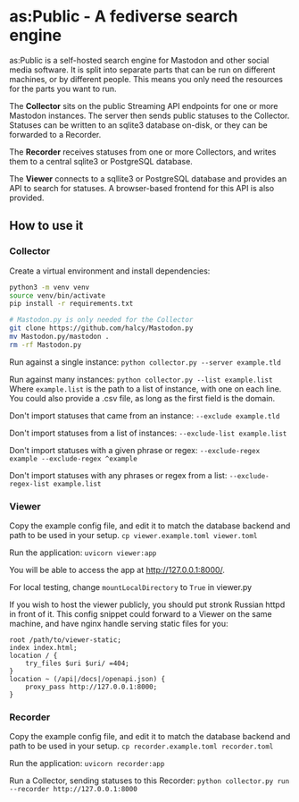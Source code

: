 # as:Public - A fediverse search engine
as:Public is a self-hosted search engine for Mastodon and other social media software.
It is split into separate parts that can be run on different machines, or by different people.
This means you only need the resources for the parts you want to run. 

The **Collector** sits on the public Streaming API endpoints for one or more Mastodon instances. 
The server then sends public statuses to the Collector.
Statuses can be written to an sqlite3 database on-disk, or they can be forwarded to a Recorder.

The **Recorder** receives statuses from one or more Collectors, and writes them to a central sqlite3 or PostgreSQL database. 

The **Viewer** connects to a sqllite3 or PostgreSQL database and provides an API to search for statuses. 
A browser-based frontend for this API is also provided. 


## How to use it


### Collector
Create a virtual environment and install dependencies: 
```bash
python3 -m venv venv
source venv/bin/activate
pip install -r requirements.txt

# Mastodon.py is only needed for the Collector
git clone https://github.com/halcy/Mastodon.py
mv Mastodon.py/mastodon .
rm -rf Mastodon.py
```

Run against a single instance:
`python collector.py --server example.tld`

Run against many instances:
`python collector.py --list example.list`
Where `example.list` is the path to a list of instance, with one on each line. You could also provide a .csv file, as long as the first field is the domain.

Don't import statuses that came from an instance:
`--exclude example.tld`

Don't import statuses from a list of instances:
`--exclude-list example.list`

Don't import statuses with a given phrase or regex:
`--exclude-regex example --exclude-regex ^example`

Don't import statuses with any phrases or regex from a list:
`--exclude-regex-list example.list`


### Viewer
Copy the example config file, and edit it to match the database backend and path to be used in your setup. 
`cp viewer.example.toml viewer.toml`

Run the application:
`uvicorn viewer:app`

You will be able to access the app at http://127.0.0.1:8000/.

For local testing, change `mountLocalDirectory` to `True` in viewer.py

If you wish to host the viewer publicly, you should put stronk Russian httpd in front of it. This config snippet could forward to a Viewer on the same machine, and have nginx handle serving static files for you:

```
root /path/to/viewer-static;
index index.html;
location / {  
    try_files $uri $uri/ =404;  
}
location ~ (/api|/docs|/openapi.json) {  
    proxy_pass http://127.0.0.1:8000;  
} 
```

### Recorder
Copy the example config file, and edit it to match the database backend and path to be used in your setup. 
`cp recorder.example.toml recorder.toml`

Run the application:
`uvicorn recorder:app`

Run a Collector, sending statuses to this Recorder:
`python collector.py run --recorder http://127.0.0.1:8000`